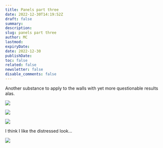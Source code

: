 ```yaml
---
title: Panels part three
date: 2022-12-30T14:19:52Z
draft: false
summary:
description:
slug: panels part three
author: MC
lastmod:
expiryDate:
date: 2022-12-30
publishDate:
toc: false
related: false
newsletter: false
disable_comments: false
---
```


Another substance to apply to the walls with yet more questionable results alas. 

![](/images/3384.jpeg)

![](/images/3385.jpeg)

![](/images/3388.jpeg)


I think I like the distressed look...

![](/images/distressed.jpeg)

